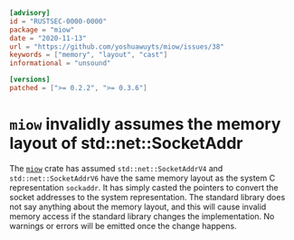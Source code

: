 ```toml
[advisory]
id = "RUSTSEC-0000-0000"
package = "miow"
date = "2020-11-13"
url = "https://github.com/yoshuawuyts/miow/issues/38"
keywords = ["memory", "layout", "cast"]
informational = "unsound"

[versions]
patched = [">= 0.2.2", ">= 0.3.6"]
```

# `miow` invalidly assumes the memory layout of std::net::SocketAddr

The [`miow`](https://crates.io/crates/miow) crate has assumed `std::net::SocketAddrV4`
and `std::net::SocketAddrV6` have the same memory layout as the system C representation
`sockaddr`. It has simply casted the pointers to convert the socket addresses to the
system representation. The standard library does not say anything about the memory
layout, and this will cause invalid memory access if the standard library
changes the implementation. No warnings or errors will be emitted once the
change happens.